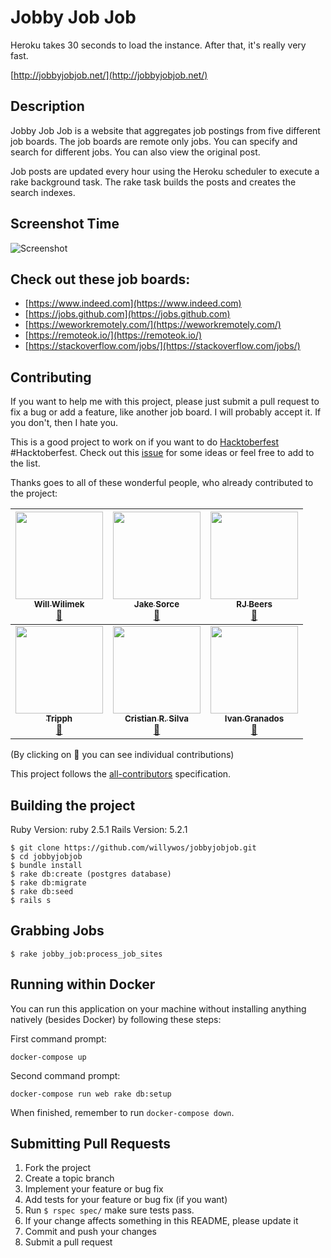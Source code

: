 # Jobby Job Job

Heroku takes 30 seconds to load the instance. After that, it's really very fast.

[http://jobbyjobjob.net/](http://jobbyjobjob.net/)

## Description

Jobby Job Job is a website that aggregates job postings from five different job boards.
The job boards are remote only jobs. You can specify and search for different jobs.
You can also view the original post.

Job posts are updated every hour using the Heroku scheduler to execute a rake
background task. The rake task builds the posts and creates the search indexes.

## Screenshot Time

![Screenshot](public/img/screenshot.png)

## Check out these job boards:

- [https://www.indeed.com](https://www.indeed.com)
- [https://jobs.github.com](https://jobs.github.com)
- [https://weworkremotely.com/](https://weworkremotely.com/)
- [https://remoteok.io/](https://remoteok.io/)
- [https://stackoverflow.com/jobs/](https://stackoverflow.com/jobs/)

## Contributing

If you want to help me with this project, please just submit a pull request to fix a bug or add a feature, like another job board. I will probably accept it. If you don't, then I hate you.

This is a good project to work on if you want to do [Hacktoberfest](https://hacktoberfest.digitalocean.com/) #Hacktoberfest. Check out this [issue](https://github.com/willywos/jobbyjobjob/issues/1) for some ideas or feel free to add to the list.

Thanks goes to all of these wonderful people, who already contributed to the project:

<!-- ALL-CONTRIBUTORS-LIST:START - Do not remove or modify this section -->
<!-- prettier-ignore -->
| [<img src="https://avatars1.githubusercontent.com/u/101503?s=400&v=4" width="140px;"/><br /><sub><b>Will Wilimek</b></sub>](http://willywos.github.io)<br />[📖](https://github.com/willywos/jobbyjobjob/commits?author=willywos "Documentation") | [<img src="https://avatars0.githubusercontent.com/u/801470?s=400&v=4" width="140px;"/><br /><sub><b>Jake Sorce</b></sub>](https://github.com/jakesorce)<br />[📖](https://github.com/willywos/jobbyjobjob/commits?author=jakesorce "Documentation") | [<img src="https://avatars3.githubusercontent.com/u/5741299?s=460&v=4" width="140px;"/><br /><sub><b>RJ Beers</b></sub>](http://beneb.info)<br />[📖](https://github.com/willywos/jobbyjobjob/commits?author=r33beers "Documentation") |
| :---: | :---: | :---: |
| [<img src="https://avatars3.githubusercontent.com/u/31360746?s=400&v=4" width="140px;"/><br /><sub><b>Tripph</b></sub>](https://github.com/tripph)<br />[📖](https://github.com/willywos/jobbyjobjob/commits?author=tripph "Documentation") | [<img src="https://avatars0.githubusercontent.com/u/839766?s=460&v=4" width="140px;"/><br /><sub><b>Cristian R. Silva</b></sub>](https://github.com/jfmengels)<br />[📖](https://github.com/willywos/jobbyjobjob/commits?author=ocristian  "Documentation")| [<img src="https://avatars2.githubusercontent.com/u/2006403?s=460&v=4" width="140px;"/><br /><sub><b>Ivan Granados</b></sub>](https://github.com/chivoX)<br />[📖](https://github.com/willywos/jobbyjobjob/commits?author=chivoX "Documentation") | <!-- ALL-CONTRIBUTORS-LIST:END -->

(By clicking on 📖 you can see individual contributions)

This project follows the [all-contributors](https://github.com/kentcdodds/all-contributors) specification.


## Building the project

Ruby Version: ruby 2.5.1
Rails Version: 5.2.1

```
$ git clone https://github.com/willywos/jobbyjobjob.git
$ cd jobbyjobjob
$ bundle install
$ rake db:create (postgres database)
$ rake db:migrate
$ rake db:seed
$ rails s
```

## Grabbing Jobs

```
$ rake jobby_job:process_job_sites
```

## Running within Docker

You can run this application on your machine without installing anything natively (besides Docker) by following these steps:

First command prompt:
```
docker-compose up
```

Second command prompt:
```
docker-compose run web rake db:setup
```

When finished, remember to run `docker-compose down`.

## Submitting Pull Requests

1. Fork the project
2. Create a topic branch
3. Implement your feature or bug fix
4. Add tests for your feature or bug fix (if you want)
5. Run `$ rspec spec/` make sure tests pass.
6. If your change affects something in this README, please update it
7. Commit and push your changes
8. Submit a pull request
